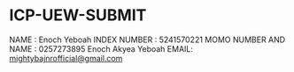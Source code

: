 # ICP-UEW-SUBMIT
NAME : Enoch Yeboah
INDEX NUMBER : 5241570221
MOMO NUMBER AND NAME : 0257273895 Enoch Akyea Yeboah
EMAIL: mightybajnrofficial@gmail.com
